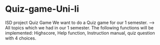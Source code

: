 # Quiz-game-Uni-li
 ISD project Quiz Game We want to do a Quiz game for our 1 semester. --> All topics which we had in our 1 semester. The following functions will be implemented: Highscore, Help function, Instruction manual, quiz question with 4 choices.
